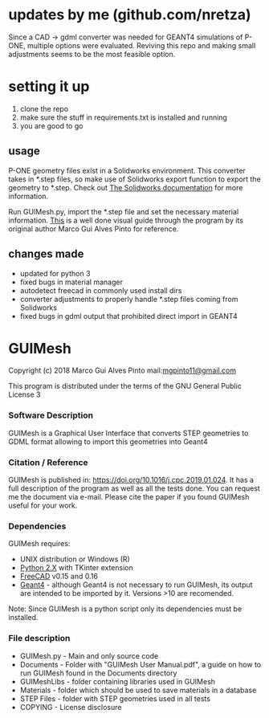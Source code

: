 # updates by me (github.com/nretza)
Since a CAD -> gdml converter was needed for GEANT4 simulations of P-ONE, multiple options were evaluated. Reviving this repo and making small adjustments seems to be the most feasible option.

# setting it up
1. clone the repo
2. make sure the stuff in requirements.txt is installed and running
3. you are good to go

## usage
P-ONE geometry files exist in a Solidworks environment. This converter takes in *.step files, so make use of Solidworks export function to export the geometry to *.step. Check out [The Solidworks documentation](https://help.solidworks.com/2022/English/SolidWorks/sldworks/HIDD_EXPORT_OPTIONS_STEP.htm) for more information.

Run GUIMesh.py, import the *.step file and set the necessary material information. [This](https://github.com/nretza/GUIMesh/blob/master/Documents/GUIMesh%20User%20Manual.pdf) is a well done visual guide through the program by its original author Marco Gui Alves Pinto for reference.

## changes made 

* updated for python 3
* fixed bugs in material manager
* autodetect freecad in commonly used install dirs
* converter adjustments to properly handle *.step files coming from Solidworks
* fixed bugs in gdml output that prohibited direct import in GEANT4

# GUIMesh
Copyright (c) 2018  Marco Gui Alves Pinto  mail:mgpinto11@gmail.com

This program is distributed under the terms of the GNU General Public License 3

### Software Description
GUIMesh is a Graphical User Interface that converts STEP geometries to GDML format allowing
to import this geometries into Geant4

### Citation / Reference
GUIMesh is published in: https://doi.org/10.1016/j.cpc.2019.01.024. It has a full description of the program as well as all the tests done. You can request me the document via e-mail.
Please cite the paper if you found GUIMesh useful for your work.

### Dependencies
GUIMesh requires:

* UNIX distribution or Windows (R) 
* [Python 2.X](www.python.org) with TKinter extension
* [FreeCAD](www.freecadweb.org) v0.15 and 0.16
* [Geant4](https://geant4.web.cern.ch/) - although Geant4 is not necessary to run GUIMesh, its output are intended to be imported by it. Versions >10 are recomended.

Note: Since GUIMesh is a python script only its dependencies must be installed.

### File description
* GUIMesh.py - Main and only source code
* Documents - Folder with "GUIMesh User Manual.pdf", a guide on how to run GUIMesh found in the Documents directory
* GUIMeshLibs - folder containing libraries used in GUIMesh
* Materials - folder which should be used to save materials in a database
* STEP Files - folder with STEP geometries used in all tests
* COPYING - License disclosure

